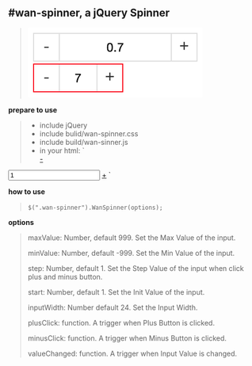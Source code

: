 #wan-spinner,  a jQuery Spinner
----------

> ![example](https://github.com/feichao/wan-spinner/blob/master/test/img/example.png)

**prepare to use**
> - include jQuery
> - include bulid/wan-spinner.css 
> - include build/wan-sinner.js
> - in your html:
> `<div class="wan-spinner">
<a href="javascript:void(0)" class="minus">-</a>
<input type="text" value="1">
<a href="javascript:void(0)" class="plus">+</a>
</div>`

**how to use**
 

> `$(".wan-spinner").WanSpinner(options);`

**options**

> maxValue: Number, default 999. Set the Max Value of the input.
> 
> minValue: Number, default -999. Set the Min Value of the input.
> 
> step: Number, default 1. Set the Step Value of the input when click plus and minus button.
> 
> start: Number, default 1. Set the Init Value of the input.
> 
> inputWidth: Number default 24. Set the Input Width.
> 
> plusClick: function. A trigger when Plus Button is clicked.
> 
> minusClick: function. A trigger when Minus Button is clicked.
> 
> valueChanged: function. A trigger when Input Value is changed.

